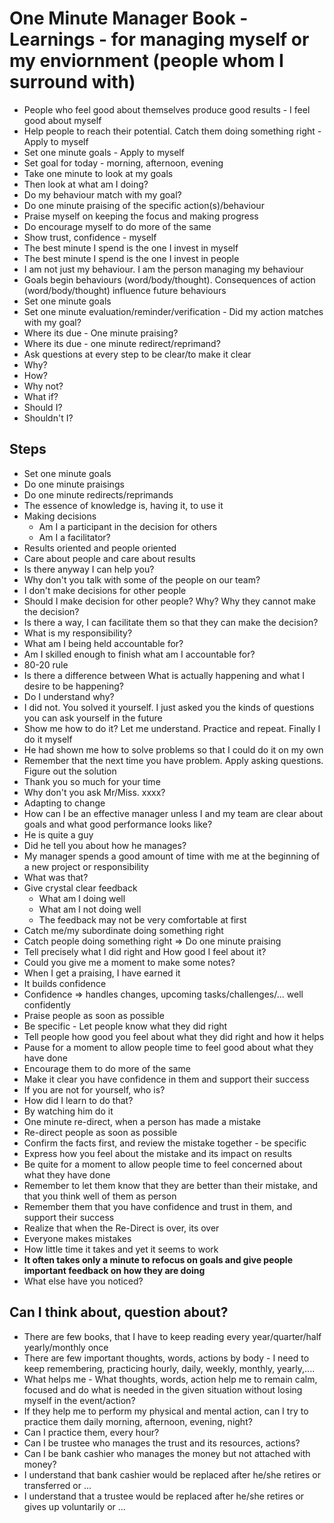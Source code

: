 # One Minute Manager Book - Learnings - for managing myself or my enviornment (people whom I surround with)

* People who feel good about themselves produce good results - I feel good about myself
* Help people to reach their potential. Catch them doing something right - Apply to myself
* Set one minute goals - Apply to myself
* Set goal for today - morning, afternoon, evening
* Take one minute to look at my goals
* Then look at what am I doing?
* Do my behaviour match with my goal?
* Do one minute praising of the specific action(s)/behaviour
* Praise myself on keeping the focus and making progress
* Do encourage myself to do more of the same
* Show trust, confidence - myself
* The best minute I spend is the one I invest in myself
* The best minute I spend is the one I invest in people
* I am not just my behaviour. I am the person managing my behaviour
* Goals begin behaviours (word/body/thought). Consequences of action (word/body/thought) influence future behaviours
* Set one minute goals
* Set one minute evaluation/reminder/verification - Did my action matches with my goal?
* Where its due - One minute praising?
* Where its due - one minute redirect/reprimand?
* Ask questions at every step to be clear/to make it clear
* Why?
* How?
* Why not?
* What if?
* Should I?
* Shouldn't I?

## Steps

* Set one minute goals
* Do one minute praisings
* Do one minute redirects/reprimands
* The essence of  knowledge is, having it, to use it
* Making decisions
  * Am I a participant in the decision for others
  * Am I a facilitator?
* Results oriented and people oriented
* Care about people and care about results
* Is there anyway I can help you?
* Why don't you talk with some of the people on our team?
* I don't make decisions for other people
* Should I make decision for other people? Why? Why they cannot make the decision?
* Is there a way, I can facilitate them so that they can make the decision?
* What is my responsibility?
* What am I being held accountable for?
* Am I skilled enough to finish what am I accountable for?
* 80-20 rule
* Is there a difference between What is actually happening and what I desire to be happening?
* Do I understand why?
* I did not. You solved it yourself. I just asked you the kinds of questions you can ask yourself in the future
* Show me how to do it? Let me understand. Practice and repeat. Finally I do it myself
* He had shown me how to solve problems so that I could do it on my own
* Remember that the next time you have problem. Apply asking questions. Figure out the solution
* Thank you so much for your time
* Why don't you ask Mr/Miss. xxxx?
* Adapting to change
* How can I be an effective manager unless I and my team are clear about goals and what good performance looks like?
* He is quite a guy
* Did he tell you about how he manages?
* My manager spends a good amount of time with me at the beginning of a new project or responsibility
* What was that?
* Give crystal clear feedback
  * What am I doing well
  * What am I not doing well
  * The feedback may not be very comfortable at first
* Catch me/my subordinate doing something right
* Catch people doing something right => Do one minute praising
* Tell precisely what I did right and How good I feel about it?
* Could you give me a moment to make some notes?
* When I get a praising, I have earned it
* It builds confidence
* Confidence => handles changes, upcoming tasks/challenges/... well confidently
* Praise people as soon as possible
* Be specific - Let people know what they did right
* Tell people how good you feel about what they did right and how it helps
* Pause for a moment to allow people time to feel good about what they have done
* Encourage them to do more of the same
* Make it clear you have confidence in them and support their success
* If you are not for yourself, who is?
* How did I learn to do that?
* By watching him do it
* One minute re-direct, when a person has made a mistake
* Re-direct people as soon as possible
* Confirm the facts first, and review the mistake together - be specific
* Express how you feel about the mistake and its impact on results
* Be quite for a moment to allow people time to feel concerned about what they have done
* Remember to let them know that they are better than their mistake, and that you think well of them as person
* Remember them that you have confidence and trust in them, and support their success
* Realize that when the Re-Direct is over, its over
* Everyone makes mistakes
* How little time it takes and yet it seems to work
* **It often takes only a minute to refocus on goals and give people important feedback on how they are doing**
* What else have you noticed?

## Can I think about, question about?

* There are few books, that I have to keep reading every year/quarter/half yearly/monthly once
* There are few important thoughts, words, actions by body - I need to keep remembering, practicing hourly, daily, weekly, monthly, yearly,....
* What helps me - What thoughts, words, action help me to remain calm, focused and do what is needed in the given situation without losing myself in the event/action?
* If they help me to perform my physical and mental action, can I try to practice them daily morning, afternoon, evening, night?
* Can I practice them, every hour?
* Can I be trustee who manages the trust and its resources, actions?
* Can I be bank cashier who manages the money but not attached with money?
* I understand that bank cashier would be replaced after he/she retires or transferred or ...
* I understand that a trustee would be replaced after he/she retires or gives up voluntarily or ...
